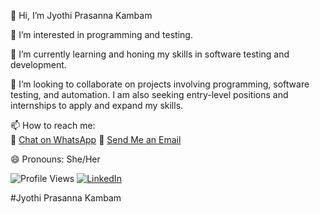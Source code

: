 👋 Hi, I’m Jyothi Prasanna Kambam

👀 I’m interested in programming and testing.

🌱 I’m currently learning and honing my skills in software testing and development.

💞️ I’m looking to collaborate on projects involving programming, software testing, and automation. I am also seeking entry-level positions and internships to apply and expand my skills.

📫 How to reach me:  
💬 [Chat on WhatsApp](https://wa.me/14376020033) 
📧 [Send Me an Email](mailto:jyothiprasannakambam@gmail.com)

😄 Pronouns: She/Her

![Profile Views](https://komarev.com/ghpvc/?username=Jyothi2828&color=blue)
[![LinkedIn](https://upload.wikimedia.org/wikipedia/commons/8/81/LinkedIn_icon.svg)](https://www.linkedin.com/in/jyothiprasannakambam/)

#Jyothi Prasanna Kambam
